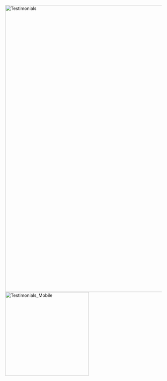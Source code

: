 <img width="923" alt="Testimonials" src="https://github.com/user-attachments/assets/696dc8e3-9345-4622-a2f1-f34885bab0d8">
<img width="269" alt="Testimonials_Mobile" src="https://github.com/user-attachments/assets/417d0bde-dd40-474f-9df3-837cd022a38a">
